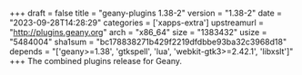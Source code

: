 +++
draft = false
title = "geany-plugins 1.38-2"
version = "1.38-2"
date = "2023-09-28T14:28:29"
categories = ['xapps-extra']
upstreamurl = "http://plugins.geany.org"
arch = "x86_64"
size = "1383432"
usize = "5484004"
sha1sum = "bc178838271b429f2219dfdbbe93ba32c3968d18"
depends = "['geany>=1.38', 'gtkspell', 'lua', 'webkit-gtk3>=2.42.1', 'libxslt']"
+++
The combined plugins release for Geany.